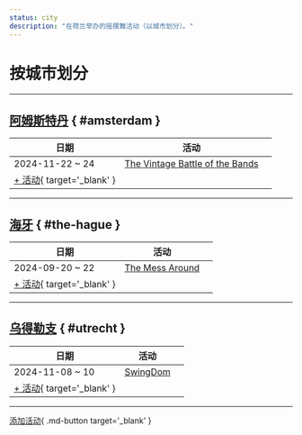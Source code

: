 ```yaml
---
status: city
description: "在荷兰举办的摇摆舞活动（以城市划分）。"
---
```


# 按城市划分

---

## <a id=amsterdam></a>[阿姆斯特丹](#amsterdam) { #amsterdam }

| 日期 | 活动 | |
| --- | --- | --- |
| 2024-11-22 ~ 24 | [The Vintage Battle of the Bands](the-vintage-battle-of-the-bands-2024.md) |  |
| [+ 活动](https://github.com/swingdance/events/issues/new?assignees=&labels=add+event&projects=&template=02-add_entity.yml&title=%5B2025%2Fnl%5D%20%3CName%3E&region=nl&province=Amsterdam&city=Amsterdam&org_id=&date_starts=2025-&date_ends=2025-){ target='_blank' }

---

## <a id=the-hague></a>[海牙](#the-hague) { #the-hague }

| 日期 | 活动 | |
| --- | --- | --- |
| 2024-09-20 ~ 22 | [The Mess Around](the-mess-around-2024.md) |  |
| [+ 活动](https://github.com/swingdance/events/issues/new?assignees=&labels=add+event&projects=&template=02-add_entity.yml&title=%5B2025%2Fnl%5D%20%3CName%3E&region=nl&province=The%20Hague&city=The%20Hague&org_id=&date_starts=2025-&date_ends=2025-){ target='_blank' }

---

## <a id=utrecht></a>[乌得勒支](#utrecht) { #utrecht }

| 日期 | 活动 | |
| --- | --- | --- |
| 2024-11-08 ~ 10 | [SwingDom](swing-dom-2024.md) |  |
| [+ 活动](https://github.com/swingdance/events/issues/new?assignees=&labels=add+event&projects=&template=02-add_entity.yml&title=%5B2025%2Fnl%5D%20%3CName%3E&region=nl&province=Utrecht&city=Utrecht&org_id=&date_starts=2025-&date_ends=2025-){ target='_blank' }

---

[添加活动](https://github.com/swingdance/events/issues/new?assignees=&labels=add+event&projects=&template=02-add_entity.yml&title=%5Bnl%5D%20%3CName%3E&region=nl&province=&city=&org_id=2025){ .md-button target='_blank' }
